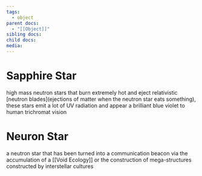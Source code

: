 ```yaml
---
tags:
  - object
parent docs:
  - "[[Object]]"
sibling docs: 
child docs: 
media:
---
```

# Sapphire Star
high mass neutron stars that burn extremely hot and eject relativistic [neutron blades](ejections of matter when the neutron star eats something), these stars emit a lot of UV radiation and appear a brilliant blue violet to human trichromat vision

# Neuron Star
a neutron star that has been turned into a communication beacon via the accumulation of a [[Void Ecology]] or the construction of mega-structures constructed by interstellar cultures